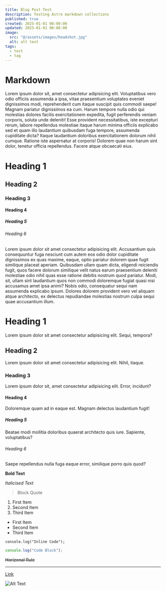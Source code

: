 ```yaml
---
title: Blog Post Test
description: Testing Astro markdown collections
published: true
created: 2025-01-01 00:00:00
updated: 2025-01-01 00:00:00
image:
  src: "@/assets/images/headshot.jpg"
  alt: alt text
tags:
  - test
  - tag
---
```


# Markdown

Lorem ipsum dolor sit, amet consectetur adipisicing elit. Voluptatibus vero odio officiis assumenda a ipsa, vitae praesentium voluptates eveniet dignissimos modi, reprehenderit cum itaque suscipit quis commodi saepe! Magnam pariatur dignissimos ea cum. Harum tempore nulla odio qui molestias dolores facilis exercitationem expedita, fugit perferendis veniam corporis, soluta unde deleniti! Esse provident necessitatibus, iste excepturi rerum, labore repellendus molestiae itaque harum minima officiis explicabo sed et quam illo laudantium quibusdam fuga tempore, assumenda cupiditate dicta? Itaque laudantium doloribus exercitationem dolorum nihil cumque. Ratione iste aspernatur at corporis! Dolorem quae non harum sint dolor, tenetur officia repellendus. Facere atque obcaecati eius.

# Heading 1

## Heading 2

### Heading 3

#### Heading 4

##### Heading 5

###### Heading 6

Lorem ipsum dolor sit amet consectetur adipisicing elit. Accusantium quis consequuntur fuga nesciunt cum autem eos odio dolor cupiditate dignissimos ex quas maxime, eaque, optio pariatur dolorem quae fugit similique placeat aperiam. Quibusdam ullam quam dicta, eligendi reiciendis fugit, quos facere dolorum similique velit natus earum praesentium deleniti molestiae odio nihil quas esse ratione debitis nostrum quod pariatur. Modi, sit, ullam sint laudantium quos non commodi doloremque fugiat quasi nisi accusamus amet ipsa animi? Nobis odio, consequatur sequi nam assumenda explicabo ipsum. Dolores dolorem provident vero vel aliquam atque architecto, ex delectus repudiandae molestias nostrum culpa sequi quae accusantium illum.

# Heading 1

Lorem ipsum dolor sit amet consectetur adipisicing elit. Sequi, tempora?

## Heading 2

Lorem ipsum dolor sit amet consectetur adipisicing elit. Nihil, itaque.

### Heading 3

Lorem ipsum dolor sit, amet consectetur adipisicing elit. Error, incidunt?

#### Heading 4

Doloremque quam ad in eaque est. Magnam delectus laudantium fugit!

##### Heading 5

Beatae modi mollitia doloribus quaerat architecto quis iure. Sapiente, voluptatibus?

###### Heading 6

Saepe repellendus nulla fuga eaque error, similique porro quis quod?

**Bold Text**

_Italicised Text_

> Block Quote

1. First Item
2. Second Item
3. Third Item

- First Item
- Second Item
- Third Item

`console.log("Inline Code");`

```javascript
console.log("Code Block");
```

~~Horizonal Rule~~

---

[Link](https://github.com/aakashkcx/blog)

![Alt Text](@/assets/images/profile.png)
